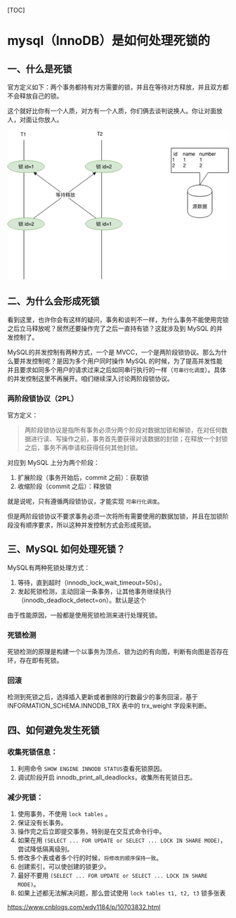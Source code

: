 [TOC]



# mysql（InnoDB）是如何处理死锁的

## 一、什么是死锁

官方定义如下：两个事务都持有对方需要的锁，并且在等待对方释放，并且双方都不会释放自己的锁。

这个就好比你有一个人质，对方有一个人质，你们俩去谈判说换人。你让对面放人，对面让你放人。

[![死锁的形成](image-201909222056/713751-20190414015018303-1880886128.png)](https://img2018.cnblogs.com/blog/713751/201904/713751-20190414015018303-1880886128.png)

## 二、为什么会形成死锁

看到这里，也许你会有这样的疑问，事务和谈判不一样，为什么事务不能使用完锁之后立马释放呢？居然还要操作完了之后一直持有锁？这就涉及到 MySQL 的并发控制了。

MySQL的并发控制有两种方式，一个是 MVCC，一个是两阶段锁协议。那么为什么要并发控制呢？是因为多个用户同时操作 MySQL 的时候，为了提高并发性能并且要求如同多个用户的请求过来之后如同串行执行的一样（`可串行化调度`）。具体的并发控制这里不再展开。咱们继续深入讨论两阶段锁协议。

### 两阶段锁协议（2PL）

官方定义：

> 两阶段锁协议是指所有事务必须分两个阶段对数据加锁和解锁，在对任何数据进行读、写操作之前，事务首先要获得对该数据的封锁；在释放一个封锁之后，事务不再申请和获得任何其他封锁。

对应到 MySQL 上分为两个阶段：

1. 扩展阶段（事务开始后，commit 之前）：获取锁
2. 收缩阶段（commit 之后）：释放锁

就是说呢，只有遵循两段锁协议，才能实现 `可串行化调度`。

但是两阶段锁协议不要求事务必须一次将所有需要使用的数据加锁，并且在加锁阶段没有顺序要求，所以这种并发控制方式会形成死锁。

## 三、MySQL 如何处理死锁？

MySQL有两种死锁处理方式：

1. 等待，直到超时（innodb_lock_wait_timeout=50s）。
2. 发起死锁检测，主动回滚一条事务，让其他事务继续执行（innodb_deadlock_detect=on）。默认是这个

由于性能原因，一般都是使用死锁检测来进行处理死锁。

### 死锁检测

死锁检测的原理是构建一个以事务为顶点、锁为边的有向图，判断有向图是否存在环，存在即有死锁。

### 回滚

检测到死锁之后，选择插入更新或者删除的行数最少的事务回滚，基于 INFORMATION_SCHEMA.INNODB_TRX 表中的 trx_weight 字段来判断。

## 四、如何避免发生死锁

### 收集死锁信息：

1. 利用命令 `SHOW ENGINE INNODB STATUS`查看死锁原因。
2. 调试阶段开启 innodb_print_all_deadlocks，收集所有死锁日志。

### 减少死锁：

1. 使用事务，不使用 `lock tables` 。
2. 保证没有长事务。
3. 操作完之后立即提交事务，特别是在交互式命令行中。
4. 如果在用 `(SELECT ... FOR UPDATE or SELECT ... LOCK IN SHARE MODE)`，尝试降低隔离级别。
5. 修改多个表或者多个行的时候，`将修改的顺序保持一致`。
6. 创建索引，可以使创建的锁更少。
7. 最好不要用 `(SELECT ... FOR UPDATE or SELECT ... LOCK IN SHARE MODE)`。
8. 如果上述都无法解决问题，那么尝试使用 `lock tables t1, t2, t3` 锁多张表

 



<https://www.cnblogs.com/wdy1184/p/10703832.html>